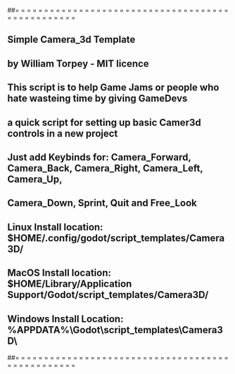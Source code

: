 ##= = = = = = = = = = = = = = = = = = = = = = = = = = = = = = = = = = = = = = = = = = = = = = = = =
##								                    Simple Camera_3d Template
## 							                      by William Torpey - MIT licence
##		  This script is to help Game Jams or people who hate wasteing time by giving GameDevs 
##      a quick script for setting up basic Camer3d controls in a new project
##		  Just add Keybinds for: Camera_Forward, Camera_Back, Camera_Right, Camera_Left, Camera_Up, 
##		  Camera_Down, Sprint, Quit and Free_Look
##		  Linux Install location: $HOME/.config/godot/script_templates/Camera3D/
##      MacOS Install location: $HOME/Library/Application Support/Godot/script_templates/Camera3D/
##      Windows Install Location: %APPDATA%\Godot\script_templates\Camera3D\
##= = = = = = = = = = = = = = = = = = = = = = = = = = = = = = = = = = = = = = = = = = = = = = = = =
